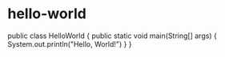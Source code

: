 # hello-world
public class HelloWorld
{
    public static void main(String[] args)
    {
        System.out.println("Hello, World!")
    }
}
